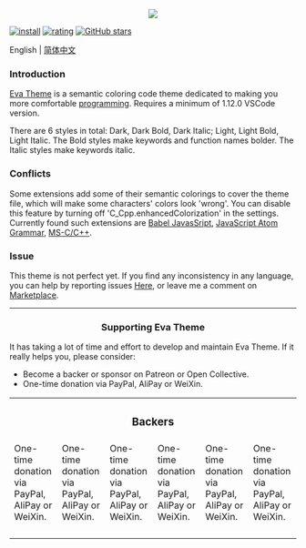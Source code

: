 <p align="center"><img src="https://tva1.sinaimg.cn/large/007jMFbEgy1gieydd8fboj33fg1mc1kx.jpg" referrerpolicy="no-referrer"></p>

[![install](https://vsmarketplacebadge.apphb.com/installs/fisheva.eva-theme.svg?style=flat-flat)](https://marketplace.visualstudio.com/items?itemName=fisheva.eva-theme) [![rating](https://vsmarketplacebadge.apphb.com/rating-short/fisheva.eva-theme.svg?style=flat)](https://marketplace.visualstudio.com/items/fisheva.eva-theme) [![GitHub stars](https://img.shields.io/github/stars/fisheva/eva-theme.svg?style=social&label=Star&maxAge=2592000)](https://github.com/fisheva/eva-theme)

English | <a title="切换到中文README" href="https://github.com/fisheva/Eva-Theme/blob/master/documents/README_CN.md" target="_blank">简体中文</a>

### Introduction

<a title="Go to the marketplace of Eva Theme from Github." href="https://marketplace.visualstudio.com/items?itemName=fisheva.eva-theme" target="_blank">Eva Theme</a> is a semantic coloring code theme dedicated to making you more comfortable <a title="To see those programming languages that Eva Theme has provided semantic coloring." href="https://github.com/fisheva/Eva-Theme/blob/master/documents/languages.md" target="_blank">programming</a>. Requires a minimum of 1.12.0 VSCode version.

There are 6 styles in total: Dark, Dark Bold, Dark Italic; Light, Light Bold, Light Italic. The Bold styles make keywords and function names bolder. The Italic styles make keywords italic.

### Conflicts

Some extensions add some of their semantic colorings to cover the theme file, which will make some characters' colors look 'wrong'. You can disable this feature by turning off 'C_Cpp.enhancedColorization' in the settings. Currently found such extensions are <a href="https://marketplace.visualstudio.com/items?itemName=mgmcdermott.vscode-language-babel" target="_blank">Babel JavasSript</a>, <a href="https://marketplace.visualstudio.com/items?itemName=ms-vscode.js-atom-grammar" target="_blank">JavaScript Atom Grammar</a>, <a href="https://marketplace.visualstudio.com/items?itemName=ms-vscode.cpptools" target="_blank">MS-C/C++</a>.

### Issue

This theme is not perfect yet. If you find any inconsistency in any language, you can help by reporting issues <a href="https://github.com/fisheva/Eva-Theme/issues" target="_blank">Here</a>, or leave me a comment on <a href="https://marketplace.visualstudio.com/items?itemName=fisheva.eva-theme&ssr=false#review-details" target="_blank">Marketplace</a>.

---

<h3 align="center">Supporting Eva Theme</h3>

It has taking a lot of time and effort to develop and maintain Eva Theme. If it really helps you, please consider:

- Become a backer or sponsor on Patreon or Open Collective.
- One-time donation via PayPal, AliPay or WeiXin.

<!-- <h3 align="center">Backers</h3> -->

<div align="center">
    <table>
        <tr></tr>
        <th colspan="6"><h3>Backers</h3></th>
        </tr>
        <tr></tr>
        <tr>
        <td>One-time donation via PayPal, AliPay or WeiXin.</td>
        <td>One-time donation via PayPal, AliPay or WeiXin.</td>
        <td>One-time donation via PayPal, AliPay or WeiXin.</td>
        <td>One-time donation via PayPal, AliPay or WeiXin.</td>
        <td>One-time donation via PayPal, AliPay or WeiXin.</td>
        <td>One-time donation via PayPal, AliPay or WeiXin.</td>
        </tr>
        <tr></tr>
        <tr>
        <td></td>
        <td></td>
        <td></td>
        <td></td>
        <td></td>
        <td></td>
        </tr>
        <tr></tr>
        <tr>
        <td></td>
        <td></td>
        <td></td>
        <td></td>
        <td></td>
        <td></td>
        </tr>
        <tr></tr>
        <tr>
        <td></td>
        <td></td>
        <td></td>
        <td></td>
        <td></td>
        <td></td>
        </tr>
        <tr></tr>
        <tr>
        <td></td>
        <td></td>
        <td></td>
        <td></td>
        <td></td>
        <td></td>
        </tr>
    </table>
</div>